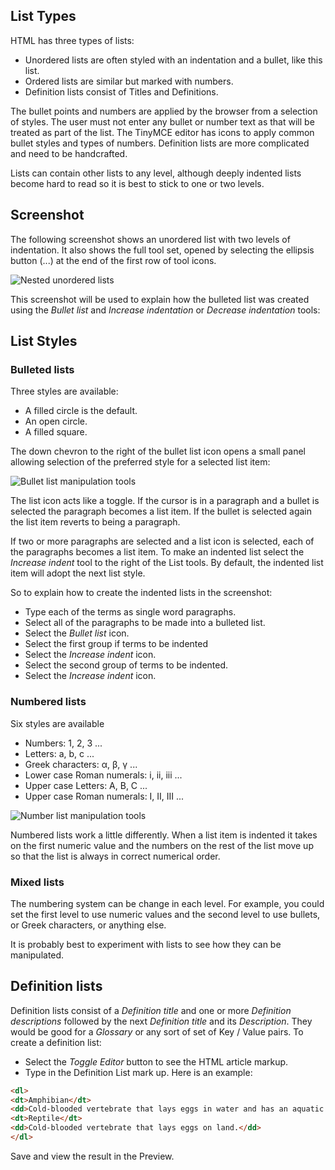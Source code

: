 <!-- Filename: J4.x:Article_Lists / Display title: Article: Edit - Lists -->

## List Types

HTML has three types of lists:

- Unordered lists are often styled with an indentation and a bullet,
  like this list.
- Ordered lists are similar but marked with numbers.
- Definition lists consist of Titles and Definitions.

The bullet points and numbers are applied by the browser from a
selection of styles. The user must not enter any bullet or number text
as that will be treated as part of the list. The TinyMCE editor has
icons to apply common bullet styles and types of numbers. Definition
lists are more complicated and need to be handcrafted.

Lists can contain other lists to any level, although deeply indented
lists become hard to read so it is best to stick to one or two levels.

## Screenshot

The following screenshot shows an unordered list with two levels of indentation.
It also shows the full tool set, opened by selecting the ellipsis button (...)
at the end of the first row of tool icons.

![Nested unordered lists](../../../en/images/articles/articles-edit-lists.png)

This screenshot will be used to explain how the bulleted list was created using
the *Bullet list* and *Increase indentation* or *Decrease indentation* tools:

## List Styles

### Bulleted lists

Three styles are available: 

- A filled circle is the default.
- An open circle.
- A filled square.

The down chevron to the right of the bullet list icon opens a small panel
allowing selection of the preferred style for a selected list item:

![Bullet list manipulation tools](../../../en/images/articles/articles-edit-list-bullets.png)

The list icon acts like a toggle. If the cursor is in a paragraph and a bullet
is selected the paragraph becomes a list item. If the bullet is selected again
the list item reverts to being a paragraph.

If two or more paragraphs are selected and a list icon is selected, each of the
paragraphs becomes a list item. To make an indented list select the 
*Increase indent* tool to the right of the List tools. By default, the indented
list item will adopt the next list style. 

So to explain how to create the indented lists in the screenshot:

- Type each of the terms as single word paragraphs.
- Select all of the paragraphs to be made into a bulleted list.
- Select the *Bullet list* icon.
- Select the first group if terms to be indented
- Select the *Increase indent* icon.
- Select the second group of terms to be indented.
- Select the *Increase indent* icon.

### Numbered lists

Six styles are available

- Numbers: 1, 2, 3 ...
- Letters: a, b, c ...
- Greek characters: &alpha;, &beta;, &gamma; ...
- Lower case Roman numerals: i, ii, iii ...
- Upper case Letters: A, B, C ...
- Upper case Roman numerals: I, II, III ...

![Number list manipulation tools](../../../en/images/articles/articles-edit-list-numbers.png)

Numbered lists work a little differently. When a list item is indented it takes
on the first numeric value and the numbers on the rest of the list move up so
that the list is always in correct numerical order.

### Mixed lists

The numbering system can be change in each level. For example, you could set 
the first level to use numeric values and the second level to use bullets, or
Greek characters, or anything else.

It is probably best to experiment with lists to see how they can be manipulated.

## Definition lists

Definition lists consist of a *Definition title* and one or more 
*Definition descriptions* followed by the next *Definition title* and its 
*Description*. They would be good for a *Glossary* or any sort of set of 
Key / Value pairs. To create a definition list:

- Select the *Toggle Editor* button to see the HTML article markup.
- Type in the Definition List mark up. Here is an example:
```html
<dl>
<dt>Amphibian</dt>
<dd>Cold-blooded vertebrate that lays eggs in water and has an aquatic laval stage.</dd>
<dt>Reptile</dt>
<dd>Cold-blooded vertebrate that lays eggs on land.</dd>
</dl>
```
Save and view the result in the Preview.
